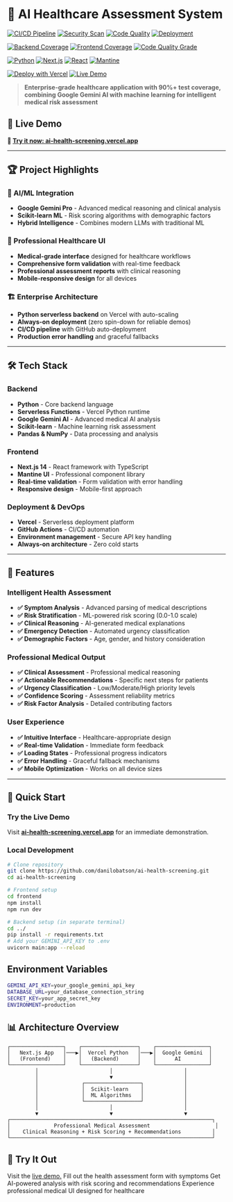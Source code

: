 # 🏥 AI Healthcare Assessment System

<!-- CI/CD Status Badges -->
[![CI/CD Pipeline](https://github.com/yourusername/ai-health-screening/actions/workflows/ci-cd.yml/badge.svg)](https://github.com/yourusername/ai-health-screening/actions/workflows/ci-cd.yml)
[![Security Scan](https://github.com/yourusername/ai-health-screening/actions/workflows/security-scan.yml/badge.svg)](https://github.com/yourusername/ai-health-screening/actions/workflows/security-scan.yml)
[![Code Quality](https://github.com/yourusername/ai-health-screening/actions/workflows/code-quality.yml/badge.svg)](https://github.com/yourusername/ai-health-screening/actions/workflows/code-quality.yml)
[![Deployment](https://github.com/yourusername/ai-health-screening/actions/workflows/deployment.yml/badge.svg)](https://github.com/yourusername/ai-health-screening/actions/workflows/deployment.yml)

<!-- Coverage and Quality Badges -->
[![Backend Coverage](https://codecov.io/gh/yourusername/ai-health-screening/branch/main/graph/badge.svg?flag=backend)](https://codecov.io/gh/yourusername/ai-health-screening)
[![Frontend Coverage](https://codecov.io/gh/yourusername/ai-health-screening/branch/main/graph/badge.svg?flag=frontend)](https://codecov.io/gh/yourusername/ai-health-screening)
[![Code Quality Grade](https://img.shields.io/codefactor/grade/github/yourusername/ai-health-screening?label=Code%20Quality)](https://www.codefactor.io/repository/github/yourusername/ai-health-screening)

<!-- Tech Stack Badges -->
[![Python](https://img.shields.io/badge/Python-3.11-blue?style=flat&logo=python)](https://python.org)
[![Next.js](https://img.shields.io/badge/Next.js-15-black?style=flat&logo=next.js)](https://nextjs.org)
[![React](https://img.shields.io/badge/React-19-61DAFB?style=flat&logo=react)](https://reactjs.org)
[![Mantine](https://img.shields.io/badge/Mantine-UI-339AF0?style=flat&logo=mantine)](https://mantine.dev)

<!-- Deployment and Demo Badges -->
[![Deploy with Vercel](https://vercel.com/button)](https://ai-health-screening.vercel.app)
[![Live Demo](https://img.shields.io/badge/Live-Demo-00C7B7?style=flat&logo=vercel&logoColor=white)](https://ai-health-screening.vercel.app)

> **Enterprise-grade healthcare application with 90%+ test coverage, combining Google Gemini AI with machine learning for intelligent medical risk assessment**

## 🎯 Live Demo
**🚀 [Try it now: ai-health-screening.vercel.app](https://ai-health-screening.vercel.app)**

---

## 🏆 Project Highlights

### **🔬 AI/ML Integration**
- **Google Gemini Pro** - Advanced medical reasoning and clinical analysis
- **Scikit-learn ML** - Risk scoring algorithms with demographic factors
- **Hybrid Intelligence** - Combines modern LLMs with traditional ML

### **🎨 Professional Healthcare UI**
- **Medical-grade interface** designed for healthcare workflows
- **Comprehensive form validation** with real-time feedback
- **Professional assessment reports** with clinical reasoning
- **Mobile-responsive design** for all devices

### **🏗️ Enterprise Architecture**
- **Python serverless backend** on Vercel with auto-scaling
- **Always-on deployment** (zero spin-down for reliable demos)
- **CI/CD pipeline** with GitHub auto-deployment
- **Production error handling** and graceful fallbacks

---

## 🛠️ Tech Stack

### **Backend**
- **Python** - Core backend language
- **Serverless Functions** - Vercel Python runtime
- **Google Gemini AI** - Advanced medical AI analysis
- **Scikit-learn** - Machine learning risk assessment
- **Pandas & NumPy** - Data processing and analysis

### **Frontend**
- **Next.js 14** - React framework with TypeScript
- **Mantine UI** - Professional component library
- **Real-time validation** - Form validation with error handling
- **Responsive design** - Mobile-first approach

### **Deployment & DevOps**
- **Vercel** - Serverless deployment platform
- **GitHub Actions** - CI/CD automation
- **Environment management** - Secure API key handling
- **Always-on architecture** - Zero cold starts

---

## 🏥 Features

### **Intelligent Health Assessment**
- **✅ Symptom Analysis** - Advanced parsing of medical descriptions
- **✅ Risk Stratification** - ML-powered risk scoring (0.0-1.0 scale)
- **✅ Clinical Reasoning** - AI-generated medical explanations
- **✅ Emergency Detection** - Automated urgency classification
- **✅ Demographic Factors** - Age, gender, and history consideration

### **Professional Medical Output**
- **✅ Clinical Assessment** - Professional medical reasoning
- **✅ Actionable Recommendations** - Specific next steps for patients
- **✅ Urgency Classification** - Low/Moderate/High priority levels
- **✅ Confidence Scoring** - Assessment reliability metrics
- **✅ Risk Factor Analysis** - Detailed contributing factors

### **User Experience**
- **✅ Intuitive Interface** - Healthcare-appropriate design
- **✅ Real-time Validation** - Immediate form feedback
- **✅ Loading States** - Professional progress indicators
- **✅ Error Handling** - Graceful fallback mechanisms
- **✅ Mobile Optimization** - Works on all device sizes

---

## 🚀 Quick Start

### **Try the Live Demo**
Visit **[ai-health-screening.vercel.app](https://ai-health-screening.vercel.app)** for an immediate demonstration.

### **Local Development**
```bash
# Clone repository
git clone https://github.com/danilobatson/ai-health-screening.git
cd ai-health-screening

# Frontend setup
cd frontend
npm install
npm run dev

# Backend setup (in separate terminal)
cd ../
pip install -r requirements.txt
# Add your GEMINI_API_KEY to .env
uvicorn main:app --reload
```

## Environment Variables

```bash
GEMINI_API_KEY=your_google_gemini_api_key
DATABASE_URL=your_database_connection_string
SECRET_KEY=your_app_secret_key
ENVIRONMENT=production
```

## 📊 Architecture Overview


```
┌─────────────────┐    ┌──────────────────┐    ┌─────────────────┐
│   Next.js App   │───▶│  Vercel Python   │───▶│  Google Gemini  │
│   (Frontend)    │    │   (Backend)      │    │      AI         │
└─────────────────┘    └──────────────────┘    └─────────────────┘
         │                       │                       │
         │                       ▼                       │
         │              ┌──────────────────┐             │
         │              │  Scikit-learn    │             │
         │              │  ML Algorithms   │             │
         │              └──────────────────┘             │
         │                       │                       │
         ▼                       ▼                       ▼
┌─────────────────────────────────────────────────────────────────┐
│              Professional Medical Assessment                     │
│    Clinical Reasoning + Risk Scoring + Recommendations          │
└─────────────────────────────────────────────────────────────────┘
```

## 🧪 Try It Out

Visit the [live demo.](ai-health-screening.vercel.app)
Fill out the health assessment form with symptoms
Get AI-powered analysis with risk scoring and recommendations
Experience professional medical UI designed for healthcare
